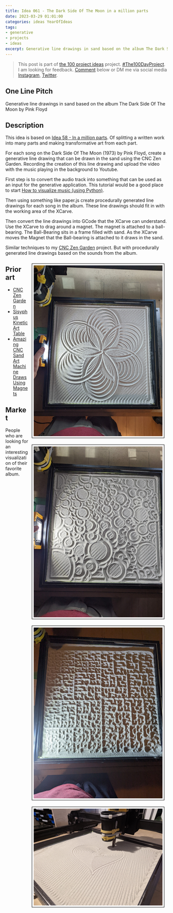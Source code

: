 ```yaml
---
title: Idea 061 - The Dark Side Of The Moon in a million parts
date: 2023-03-29 01:01:00
categories: ideas YearOfIdeas
tags: 
- generative
- projects
- ideas
excerpt: Generative line drawings in sand based on the album The Dark Side Of The Moon by Pink Floyd
---
```


> This post is part of [the 100 project ideas](/projects/2023-100-ideas/) project. [#The100DayProject](https://www.the100dayproject.org/). I am looking for feedback. <a href='#utterances-comments'>Comment</a> below or DM me via social media <a href="https://instagram.com/funvill" rel="nofollow noopener noreferrer"><i class="fab fa-fw fa-instagram" aria-hidden="true"></i><span class="label">Instagram</span></a>, <a href="https://twitter.com/funvill" rel="nofollow noopener noreferrer"><i class="fab fa-fw fa-twitter" aria-hidden="true"></i><span class="label">Twitter</span></a>.

## One Line Pitch

Generative line drawings in sand based on the album The Dark Side Of The Moon by Pink Floyd

## Description

This idea is based on [Idea 58 - In a million parts](/idea058-a-quotable-book-in-a-million-parts/). Of splitting a written work into many parts and making transformative art from each part.

For each song on the Dark Side Of The Moon (1973) by Pink Floyd, create a generative line drawing that can be drawn in the sand using the CNC Zen Garden. Recording the creation of this line drawing and upload the video with the music playing in the background to Youtube.

First step is to convert the audio track into something that can be used as an input for the generative application. This tutorial would be a good place to start [How to visualize music (using Python)](https://medium.com/nerd-for-tech/how-to-visualize-music-using-python-5db9440ab23e).

Then using something like paper.js create procedurally generated line drawings for each song in the album. These line drawings should fit in with the working area of the XCarve.

Then convert the line drawings into GCode that the XCarve can understand. Use the XCarve to drag around a magnet. The magnet is attached to a ball-bearing. The Ball-Bearing sits in a frame filled with sand. As the XCarve moves the Magnet that the Ball-bearing is attached to it draws in the sand.

Similar techniques to my [CNC Zen Garden](https://blog.abluestar.com/projects/2016-CNCZenGarden/) project. But with procedurally generated line drawings based on the sounds from the album.

<img src="/public/uploads/2023/sand1.png" alt="sand1" style="float: right; margin: 10px; border: 1px solid black; padding: 5px"/><img src="/public/uploads/2023/sand2.png" alt="sand1" style="float: right; margin: 10px; border: 1px solid black; padding: 5px"/><img src="/public/uploads/2023/sand3.png" alt="sand1" style="float: right; margin: 10px; border: 1px solid black; padding: 5px"/><img src="/public/uploads/2023/sand4.png" alt="sand1" style="float: right; margin: 10px; border: 1px solid black; padding: 5px"/>

## Prior art

- [CNC Zen Garden](https://blog.abluestar.com/projects/2016-CNCZenGarden/)
- [Sisyphus Kinetic Art Table](https://sisyphus-industries.com/)
- [Amazing CNC Sand Art Machine Draws Using Magnets](https://www.hackster.io/news/this-amazing-cnc-sand-art-machine-draws-using-magnets-25d3632325a6)

## Market

People who are looking for an interesting visualization of their favorite album.
